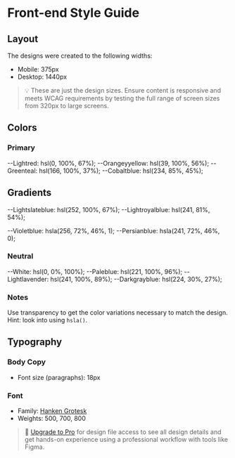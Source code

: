 # Front-end Style Guide

## Layout

The designs were created to the following widths:

- Mobile: 375px
- Desktop: 1440px

> 💡 These are just the design sizes. Ensure content is responsive and meets WCAG requirements by testing the full range of screen sizes from 320px to large screens.

## Colors

### Primary

--Lightred: hsl(0, 100%, 67%);
--Orangeyyellow: hsl(39, 100%, 56%);
--Greenteal: hsl(166, 100%, 37%);
--Cobaltblue: hsl(234, 85%, 45%);

## Gradients

--Lightslateblue: hsl(252, 100%, 67%);
--Lightroyalblue: hsl(241, 81%, 54%);

--Violetblue: hsla(256, 72%, 46%, 1);
--Persianblue: hsla(241, 72%, 46%, 0);



### Neutral

--White: hsl(0, 0%, 100%);
--Paleblue: hsl(221, 100%, 96%);
--Lightlavender: hsl(241, 100%, 89%);
--Darkgrayblue: hsl(224, 30%, 27%);

### Notes

Use transparency to get the color variations necessary to match the design. Hint: look into using `hsla()`.

## Typography

### Body Copy

- Font size (paragraphs): 18px

### Font

- Family: [Hanken Grotesk](https://fonts.google.com/specimen/Hanken+Grotesk)
- Weights: 500, 700, 800

> 💎 [Upgrade to Pro](https://www.frontendmentor.io/pro?ref=style-guide) for design file access to see all design details and get hands-on experience using a professional workflow with tools like Figma.
